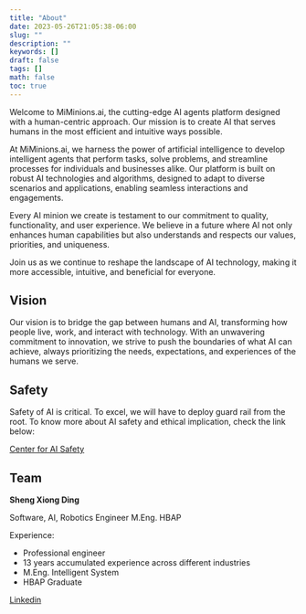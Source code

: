```yaml
---
title: "About"
date: 2023-05-26T21:05:38-06:00
slug: ""
description: ""
keywords: []
draft: false
tags: []
math: false
toc: true
---
```


Welcome to MiMinions.ai, the cutting-edge AI agents platform designed with a human-centric approach. Our mission is to create AI that serves humans in the most efficient and intuitive ways possible.

At MiMinions.ai, we harness the power of artificial intelligence to develop intelligent agents that perform tasks, solve problems, and streamline processes for individuals and businesses alike. Our platform is built on robust AI technologies and algorithms, designed to adapt to diverse scenarios and applications, enabling seamless interactions and engagements.

Every AI minion we create is testament to our commitment to quality, functionality, and user experience. We believe in a future where AI not only enhances human capabilities but also understands and respects our values, priorities, and uniqueness.

Join us as we continue to reshape the landscape of AI technology, making it more accessible, intuitive, and beneficial for everyone.

Vision
--------------------------
Our vision is to bridge the gap between humans and AI, transforming how people live, work, and interact with technology. With an unwavering commitment to innovation, we strive to push the boundaries of what AI can achieve, always prioritizing the needs, expectations, and experiences of the humans we serve.

Safety
--------------------------
Safety of AI is critical. To excel, we will have to deploy guard rail from the root.
To know more about AI safety and ethical implication, check the link below:

[Center for AI Safety](https://www.safe.ai/ "Reducing Societal-scale Risks from AI")

<style>
.preview {
    width: 300;
    height: 300;
}
</style>


Team
--------------------------
**Sheng Xiong Ding**

Software, AI, Robotics Engineer M.Eng. HBAP

Experience:
+ Professional engineer
+ 13 years accumulated experience across different industries
+ M.Eng. Intelligent System
+ HBAP Graduate

[Linkedin](https://www.linkedin.com/in/sheng-xiong-ding/)
